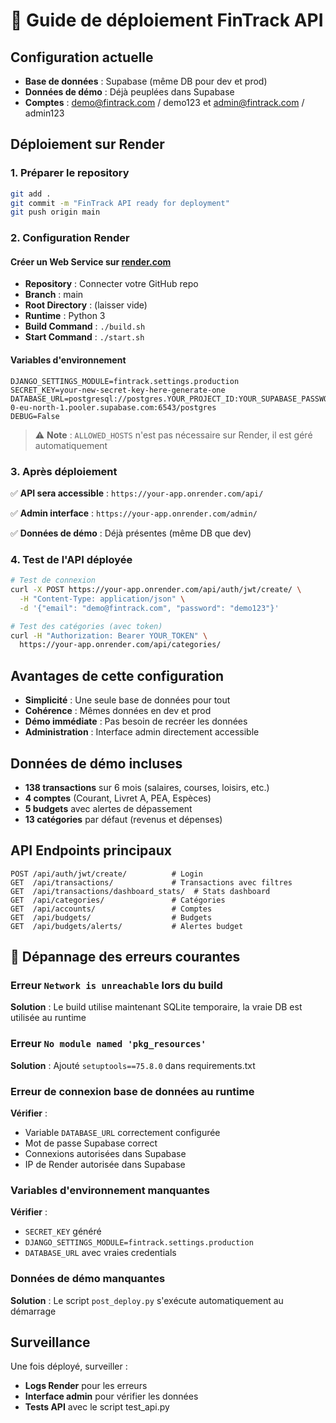 # 🚀 Guide de déploiement FinTrack API

## Configuration actuelle

- **Base de données** : Supabase (même DB pour dev et prod)
- **Données de démo** : Déjà peuplées dans Supabase
- **Comptes** : demo@fintrack.com / demo123 et admin@fintrack.com / admin123

## Déploiement sur Render

### 1. Préparer le repository

```bash
git add .
git commit -m "FinTrack API ready for deployment"
git push origin main
```

### 2. Configuration Render

#### Créer un Web Service sur [render.com](https://render.com)

- **Repository** : Connecter votre GitHub repo
- **Branch** : main
- **Root Directory** : (laisser vide)
- **Runtime** : Python 3
- **Build Command** : `./build.sh`
- **Start Command** : `./start.sh`

#### Variables d'environnement

```env
DJANGO_SETTINGS_MODULE=fintrack.settings.production
SECRET_KEY=your-new-secret-key-here-generate-one
DATABASE_URL=postgresql://postgres.YOUR_PROJECT_ID:YOUR_SUPABASE_PASSWORD@aws-0-eu-north-1.pooler.supabase.com:6543/postgres
DEBUG=False
```

> ⚠️ **Note** : `ALLOWED_HOSTS` n'est pas nécessaire sur Render, il est géré automatiquement

### 3. Après déploiement

✅ **API sera accessible** : `https://your-app.onrender.com/api/`

✅ **Admin interface** : `https://your-app.onrender.com/admin/`

✅ **Données de démo** : Déjà présentes (même DB que dev)

### 4. Test de l'API déployée

```bash
# Test de connexion
curl -X POST https://your-app.onrender.com/api/auth/jwt/create/ \
  -H "Content-Type: application/json" \
  -d '{"email": "demo@fintrack.com", "password": "demo123"}'

# Test des catégories (avec token)
curl -H "Authorization: Bearer YOUR_TOKEN" \
  https://your-app.onrender.com/api/categories/
```

## Avantages de cette configuration

- **Simplicité** : Une seule base de données pour tout
- **Cohérence** : Mêmes données en dev et prod
- **Démo immédiate** : Pas besoin de recréer les données
- **Administration** : Interface admin directement accessible

## Données de démo incluses

- **138 transactions** sur 6 mois (salaires, courses, loisirs, etc.)
- **4 comptes** (Courant, Livret A, PEA, Espèces)
- **5 budgets** avec alertes de dépassement
- **13 catégories** par défaut (revenus et dépenses)

## API Endpoints principaux

```
POST /api/auth/jwt/create/          # Login
GET  /api/transactions/             # Transactions avec filtres
GET  /api/transactions/dashboard_stats/  # Stats dashboard
GET  /api/categories/               # Catégories
GET  /api/accounts/                 # Comptes
GET  /api/budgets/                  # Budgets
GET  /api/budgets/alerts/           # Alertes budget
```

## 🔧 Dépannage des erreurs courantes

### Erreur `Network is unreachable` lors du build
**Solution** : Le build utilise maintenant SQLite temporaire, la vraie DB est utilisée au runtime

### Erreur `No module named 'pkg_resources'`
**Solution** : Ajouté `setuptools==75.8.0` dans requirements.txt

### Erreur de connexion base de données au runtime
**Vérifier** : 
- Variable `DATABASE_URL` correctement configurée
- Mot de passe Supabase correct
- Connexions autorisées dans Supabase
- IP de Render autorisée dans Supabase

### Variables d'environnement manquantes
**Vérifier** :
- `SECRET_KEY` généré
- `DJANGO_SETTINGS_MODULE=fintrack.settings.production`
- `DATABASE_URL` avec vraies credentials

### Données de démo manquantes
**Solution** : Le script `post_deploy.py` s'exécute automatiquement au démarrage

## Surveillance

Une fois déployé, surveiller :

- **Logs Render** pour les erreurs
- **Interface admin** pour vérifier les données
- **Tests API** avec le script test_api.py

